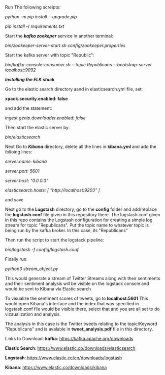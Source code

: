 
Run The following screipts:

*python -m pip install --upgrade pip*

*pip install -r requirements.txt*

Start the ***kafka zookeper*** service in another terminal:

*bin/zookeeper-server-start.sh config/zookeeper.properties*


Start the kafka server with topic "Republic":

*bin/kafka-console-consumer.sh --topic Republicans --bootstrap-server localhost:9092*




***Installing the ELK stack***

Go to the elastic search directory aand in elasticsearch.yml file, 
set:

 **xpack.security.enabled: false** 

and add the statement:

*ingest.geoip.downloader.enabled: false*

Then start the elastic server by: 

 *bin/elasticsearch*

Next Go to ***Kibana*** directory, delete all the lines in **kibana.yml** and add the folloing lines:

*server.name: kibana*

*server.port: 5601*

*server.host: "0.0.0.0"*

*elasticsearch.hosts: [ "http://localhost:9200" ]*

and save

Next go to the **Logstash** directory, go to the **config** folder and add/replace the **logstash.conf** file given in this repository there. 
The logstash.conf given in this repo contains the Logstash configuration for creating a simple log stream for topic "Republicans". Put the topic name to whatever topic is being run by the kafka broker. In this case, its "Republicans" 

Then run the script to start the logstack pipeline:

*bin/logstash -f config/logstash.conf*


Finally run:

*python3 stream_object.py*

This would generate a stream of Twitter Streams along with their sentiments and their sentiment analysis will be visible on the logstack console and would be sent to Kibana via Elastic search

To visualize the sentiment scores of tweets, go to **localhost:5601** 
This would open Kibana's interface and the index that was specified in logstash.conf file would be visible there, select that and you are all set to do vizaualization and analysis. 

The analysis in this case is the Twitter tweets relating to the topic/Keyword "Republicans" and is avalable in **tweet_analysis.pdf** file in this directory. 

Links to Download:
**kafka**: https://kafka.apache.org/downloads

**Elastic Search**: https://www.elastic.co/downloads/elasticsearch

**Logstash**: https://www.elastic.co/cn/downloads/logstash

**Kibana**: https://www.elastic.co/downloads/kibana









